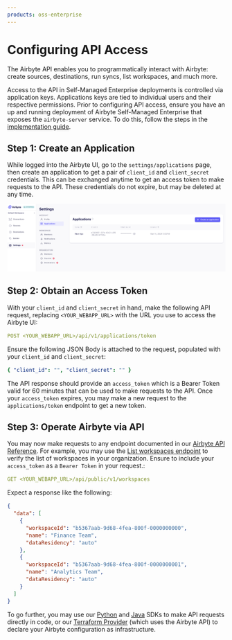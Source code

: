 ```yaml
---
products: oss-enterprise
---
```


# Configuring API Access

The Airbyte API enables you to programmatically interact with Airbyte: create sources, destinations, run syncs, list workspaces, and much more.

Access to the API in Self-Managed Enterprise deployments is controlled via application keys. Applications keys are tied to individual users and their respective permissions. Prior to configuring API access, ensure you have an up and running deployment of Airbyte Self-Managed Enterprise that exposes the `airbyte-server` service. To do this, follow the steps in the [implementation guide](./implementation-guide.md).

## Step 1: Create an Application

While logged into the Airbyte UI, go to the `settings/applications` page, then create an application to get a pair of `client_id` and `client_secret` credentials. This can be exchanged anytime to get an access token to make requests to the API. These credentials do not expire, but may be deleted at any time.

![Create an Application](./assets/enterprise-applications-creation.png)

## Step 2: Obtain an Access Token

With your `client_id` and `client_secret` in hand, make the following API request, replacing `<YOUR_WEBAPP_URL>` with the URL you use to access the Airbyte UI:

```yml
POST <YOUR_WEBAPP_URL>/api/v1/applications/token
```

Ensure the following JSON Body is attached to the request, populated with your `client_id` and `client_secret`:

```yaml
{ "client_id": "", "client_secret": "" }
```

The API response should provide an `access_token` which is a Bearer Token valid for 60 minutes that can be used to make requests to the API. Once your `access_token` expires, you may make a new request to the `applications/token` endpoint to get a new token.

## Step 3: Operate Airbyte via API

You may now make requests to any endpoint documented in our [Airbyte API Reference](https://reference.airbyte.com). For example, you may use the [List workspaces endpoint](https://reference.airbyte.com/reference/listworkspaces) to verify the list of workspaces in your organization. Ensure to include your `access_token` as a `Bearer Token` in your request.:

```yaml
GET <YOUR_WEBAPP_URL>/api/public/v1/workspaces
```

Expect a response like the following:

```json
{
  "data": [
    {
      "workspaceId": "b5367aab-9d68-4fea-800f-0000000000",
      "name": "Finance Team",
      "dataResidency": "auto"
    },
    {
      "workspaceId": "b5367aab-9d68-4fea-800f-0000000001",
      "name": "Analytics Team",
      "dataResidency": "auto"
    }
  ]
}
```

To go further, you may use our [Python](https://github.com/airbytehq/airbyte-api-python-sdk) and [Java](https://github.com/airbytehq/airbyte-api-java-sdk) SDKs to make API requests directly in code, or our [Terraform Provider](https://registry.terraform.io/providers/airbytehq/airbyte/latest) (which uses the Airbyte API) to declare your Airbyte configuration as infrastructure.
